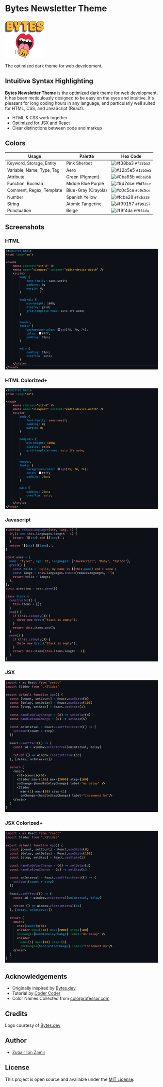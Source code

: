 # Bytes Newsletter Theme

![Bytes](https://github.com/2u841r/bytes-newsletter-theme/raw/main/images/logo.png)

The optimized dark theme for web development.

## Intuitive Syntax Highlighting

**Bytes Newsletter Theme** is the optimized dark theme for web development. It has been meticulously designed to be easy on the eyes and intuitive. It's pleasant for long coding hours in any language, and particularly well suited for HTML, CSS, and JavaScript (React).

- HTML & CSS work together
- Optimized for JSX and React
- Clear distinctions between code and markup

## Colors

| Usage                     | Palette             | Hex Code                                                           |
| ------------------------- | ------------------- | ------------------------------------------------------------------ |
| Keyword, Storage, Entity  | Pink Sherbet        | ![#f38ba3](https://placehold.it/15/f38ba3/ffffff?text=+) `#f38ba3` |
| Variable, Name, Type, Tag | Aero                | ![#12b5e5](https://placehold.it/15/12b5e5/000000?text=+) `#12b5e5` |
| Attribute                 | Green (Pigment)     | ![#0ba95b](https://placehold.it/15/0ba95b/000000?text=+) `#0ba95b` |
| Function, Boolean         | Middle Blue Purple  | ![#9d7dce](https://placehold.it/15/9d7dce/000000?text=+) `#9d7dce` |
| Comment, Regex, Template  | Blue-Gray (Crayola) | ![#c0c5ce](https://placehold.it/15/C0C5CE/000000?text=+) `#c0c5ce` |
| Number                    | Spanish Yellow      | ![#fcba28](https://placehold.it/15/fcba28/000000?text=+) `#fcba28` |
| String                    | Atomic Tangerine    | ![#f99157](https://placehold.it/15/f99157/000000?text=+) `#f99157` |
| Punctuation               | Beige               | ![#f9f4da](https://placehold.it/15/f9f4da/000000?text=+) `#f9f4da` |

## Screenshots

### HTML

![New Moon Screenshot HTML](https://github.com/2u841r/bytes-newsletter-theme/raw/main/images/hco.png)

### HTML Colorized+

![New Moon Screenshot HTML](https://github.com/2u841r/bytes-newsletter-theme/raw/main/images/hcc.png)

### Javascript

![New Moon Screenshot JS](https://github.com/2u841r/bytes-newsletter-theme/raw/main/images/j.png)

### JSX

![New Moon Screenshot JSX](https://github.com/2u841r/bytes-newsletter-theme/raw/main/images/ro.png)

### JSX Colorized+

![New Moon Screenshot JSX](https://github.com/2u841r/bytes-newsletter-theme/raw/main/images/rc.png)

## Acknowledgements

- Originally inspired by [Bytes.dev](https://Bytes.dev).
- Tutorial by [Coder Coder](https://www.youtube.com/watch?v=pGzssFNtWXw)
- Color Names Collected from [colorprofessor.com](https://colorprofessor.com).

## Credits

Logo courtesy of [Bytes.dev](https://Bytes.dev)

## Author

- [Zubair Ibn Zamir](https://zmt3.com)

## License

This project is open source and available under the [MIT License](LICENSE).
